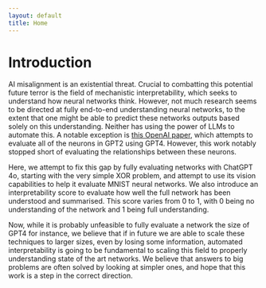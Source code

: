 ```yaml
---
layout: default
title: Home
---
```


# Introduction

AI misalignment is an existential threat. Crucial to combatting this potential future terror is the field of mechanistic interpretability, which seeks to understand how neural networks think. However, not much research seems to be directed at fully end-to-end understanding neural networks, to the extent that one might be able to predict these networks outputs based solely on this understanding. Neither has using the power of LLMs to automate this. A notable exception is [this OpenAI paper](https://openai.com/index/language-models-can-explain-neurons-in-language-models/), which attempts to evaluate all of the neurons in GPT2 using GPT4. However, this work notably stopped short of evaluating the relationships between these neurons.

Here, we attempt to fix this gap by fully evaluating networks with ChatGPT 4o, starting with the very simple XOR problem, and attempt to use its vision capabilities to help it evaluate MNIST neural networks. We also introduce an interpretability score to evaluate how well the full network has been understood and summarised. This score varies from 0 to 1, with 0 being no understanding of the network and 1 being full understanding.

Now, while it is probably unfeasible to fully evaluate a network the size of GPT4 for instance, we believe that if in future we are able to scale these techniques to larger sizes, even by losing some information, automated interpretability is going to be fundamental to scaling this field to properly understanding state of the art networks. We believe that answers to big problems are often solved by looking at simpler ones, and hope that this work is a step in the correct direction.
